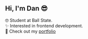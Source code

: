 ## Hi, I'm Dan 😎

  🤓 Student at Ball State. <br/>
  ✨ Interested in frontend development. <br/>
  🤪 Check out my [portfolio](https://danchepkwony.com)
